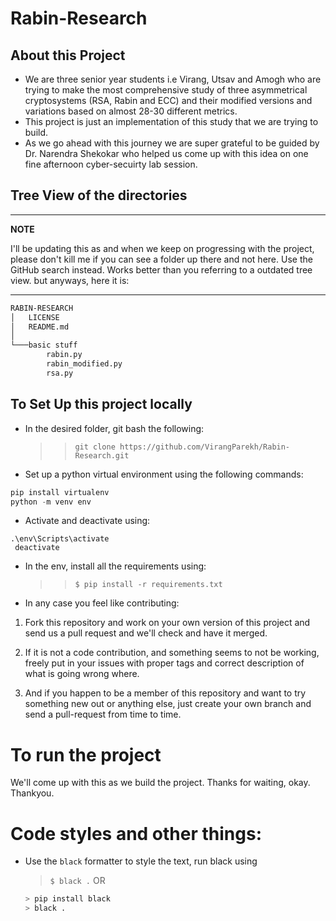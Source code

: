 # Rabin-Research

## About this Project

- We are three senior year students i.e Virang, Utsav and Amogh who are trying to make the most comprehensive study of three asymmetrical cryptosystems (RSA, Rabin and ECC) and their modified versions and variations based on almost 28-30 different metrics.
- This project is just an implementation of this study that we are trying to build.
- As we go ahead with this journey we are super grateful to be guided by Dr. Narendra Shekokar who helped us come up with this idea on one fine afternoon cyber-secuirty lab session.

## Tree View of the directories

---

**NOTE**

I'll be updating this as and when we keep on progressing with the project, please don't kill me if you can see a folder up there and not here. Use the GitHub search instead. Works better than you referring to a outdated tree view. but anyways, here it is:

---

```bash
RABIN-RESEARCH
│   LICENSE
│   README.md
│
└───basic stuff
        rabin.py
        rabin_modified.py
        rsa.py
```

## To Set Up this project locally

- In the desired folder, git bash the following:
  > > `git clone https://github.com/VirangParekh/Rabin-Research.git`
- Set up a python virtual environment using the following commands:

```Python
pip install virtualenv
python -m venv env
```

- Activate and deactivate using:

```console
.\env\Scripts\activate
 deactivate
```

- In the env, install all the requirements using:

  > > `$ pip install -r requirements.txt`

- In any case you feel like contributing:

1. Fork this repository and work on your own version of this project and send us a pull request and we'll check and have it merged.

2. If it is not a code contribution, and something seems to not be working, freely put in your issues with proper tags and correct description of what is going wrong where.

3. And if you happen to be a member of this repository and want to try something new out or anything else, just create your own branch and send a pull-request from time to time.

# To run the project

We'll come up with this as we build the project. Thanks for waiting, okay. Thankyou.

# Code styles and other things:

- Use the `black` formatter to style the text, run black using
  > `$ black .`
  > OR
  >
  ```py
  > pip install black
  > black .
  ```
